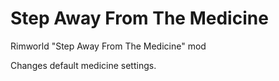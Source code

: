 # Step Away From The Medicine
Rimworld "Step Away From The Medicine" mod

Changes default medicine settings.